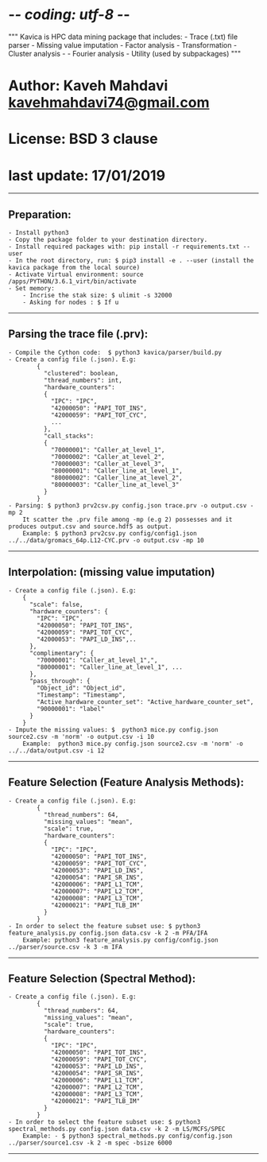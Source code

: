 
# -*- coding: utf-8 -*-
"""
Kavica is HPC data mining package that includes:
    - Trace (.txt) file parser
    - Missing value imputation
    - Factor analysis
    - Transformation
    - Cluster analysis
    -
    - Fourier analysis
    - Utility (used by subpackages)
"""
# Author: Kaveh Mahdavi <kavehmahdavi74@gmail.com>
# License: BSD 3 clause
# last update: 17/01/2019

------------------------------------------------------------------------------------------------------------------------
Preparation:
------------------------------------------------------------------------------------------------------------------------
    - Install python3
    - Copy the package folder to your destination directory.
    - Install required packages with: pip install -r requirements.txt --user
    - In the root directory, run: $ pip3 install -e . --user (install the kavica package from the local source)
    - Activate Virtual environment: source /apps/PYTHON/3.6.1_virt/bin/activate
    - Set memory:
        - Incrise the stak size: $ ulimit -s 32000
        - Asking for nodes : $ If u
------------------------------------------------------------------------------------------------------------------------
Parsing the trace file (.prv):
------------------------------------------------------------------------------------------------------------------------
    - Compile the Cython code:  $ python3 kavica/parser/build.py
    - Create a config file (.json). E.g:
            {
              "clustered": boolean, 
              "thread_numbers": int,
              "hardware_counters": 
              {
                "IPC": "IPC",
                "42000050": "PAPI_TOT_INS",
                "42000059": "PAPI_TOT_CYC",
                ...
              },
              "call_stacks": 
              {
                "70000001": "Caller_at_level_1",
                "70000002": "Caller_at_level_2",
                "70000003": "Caller_at_level_3",
                "80000001": "Caller_line_at_level_1",
                "80000002": "Caller_line_at_level_2",
                "80000003": "Caller_line_at_level_3"
              }
            }
    - Parsing: $ python3 prv2csv.py config.json trace.prv -o output.csv -mp 2
        It scatter the .prv file among -mp (e.g 2) possesses and it produces output.csv and source.hdf5 as output.
        Example: $ python3 prv2csv.py config/config1.json ../../data/gromacs_64p.L12-CYC.prv -o output.csv -mp 10
------------------------------------------------------------------------------------------------------------------------
Interpolation: (missing value imputation)
------------------------------------------------------------------------------------------------------------------------
    - Create a config file (.json). E.g:
        {
          "scale": false,
          "hardware_counters": {
            "IPC": "IPC",
            "42000050": "PAPI_TOT_INS",
            "42000059": "PAPI_TOT_CYC",
            "42000053": "PAPI_LD_INS",..
          },
          "complimentary": {
            "70000001": "Caller_at_level_1",",
            "80000001": "Caller_line_at_level_1", ...
          },
          "pass_through": {
            "Object_id": "Object_id",
            "Timestamp": "Timestamp",
            "Active_hardware_counter_set": "Active_hardware_counter_set",
            "90000001": "label"
          }
        }
    - Impute the missing values: $  python3 mice.py config.json source2.csv -m 'norm' -o output.csv -i 10
        Example:  python3 mice.py config.json source2.csv -m 'norm' -o ../../data/output.csv -i 12
------------------------------------------------------------------------------------------------------------------------       
Feature Selection (Feature Analysis Methods):
------------------------------------------------------------------------------------------------------------------------
    - Create a config file (.json). E.g:
            {
              "thread_numbers": 64,
              "missing_values": "mean",
              "scale": true,
              "hardware_counters": 
              {
                "IPC": "IPC",
                "42000050": "PAPI_TOT_INS",
                "42000059": "PAPI_TOT_CYC",
                "42000053": "PAPI_LD_INS",
                "42000054": "PAPI_SR_INS",
                "42000006": "PAPI_L1_TCM",
                "42000007": "PAPI_L2_TCM",
                "42000008": "PAPI_L3_TCM",
                "42000021": "PAPI_TLB_IM"
              }
            }
    - In order to select the feature subset use: $ python3 feature_analysis.py config.json data.csv -k 2 -m PFA/IFA
        Example: python3 feature_analysis.py config/config.json ../parser/source.csv -k 3 -m IFA
------------------------------------------------------------------------------------------------------------------------
Feature Selection (Spectral Method):
------------------------------------------------------------------------------------------------------------------------
    - Create a config file (.json). E.g:
            {
              "thread_numbers": 64,
              "missing_values": "mean",
              "scale": true,
              "hardware_counters": 
              {
                "IPC": "IPC",
                "42000050": "PAPI_TOT_INS",
                "42000059": "PAPI_TOT_CYC",
                "42000053": "PAPI_LD_INS",
                "42000054": "PAPI_SR_INS",
                "42000006": "PAPI_L1_TCM",
                "42000007": "PAPI_L2_TCM",
                "42000008": "PAPI_L3_TCM",
                "42000021": "PAPI_TLB_IM"
              }
            }
    - In order to select the feature subset use: $ python3 spectral_methods.py config.json data.csv -k 2 -m LS/MCFS/SPEC
        Example: - $ python3 spectral_methods.py config/config.json ../parser/source1.csv -k 2 -m spec -bsize 6000
------------------------------------------------------------------------------------------------------------------------
